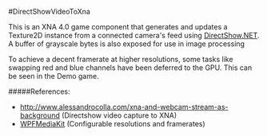 #DirectShowVideoToXna

This is an XNA 4.0 game component that generates and updates a Texture2D instance from a connected camera's feed using [DirectShow.NET](http://directshownet.sourceforge.net/). A buffer of grayscale bytes is also exposed for use in image processing

To achieve a decent framerate at higher resolutions, some tasks like swapping red and blue channels have been deferred to the GPU. This can be seen in the Demo game.

#####References:

 * http://www.alessandrocolla.com/xna-and-webcam-stream-as-background (Directshow video capture to XNA)
 * [WPFMediaKit](https://wpfmediakit.codeplex.com/) (Configurable resolutions and framerates)